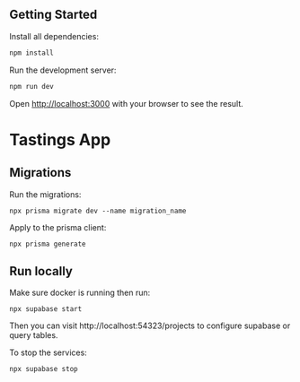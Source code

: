 ## Getting Started

Install all dependencies:

```bash
npm install
```

Run the development server:

```bash
npm run dev
```

Open [http://localhost:3000](http://localhost:3000) with your browser to see the result.

# Tastings App

## Migrations

Run the migrations:

```
npx prisma migrate dev --name migration_name
```

Apply to the prisma client:

```
npx prisma generate
```

## Run locally

Make sure docker is running then run:

```
npx supabase start
```

Then you can visit http://localhost:54323/projects to configure supabase or query tables.

To stop the services:

```
npx supabase stop
```
